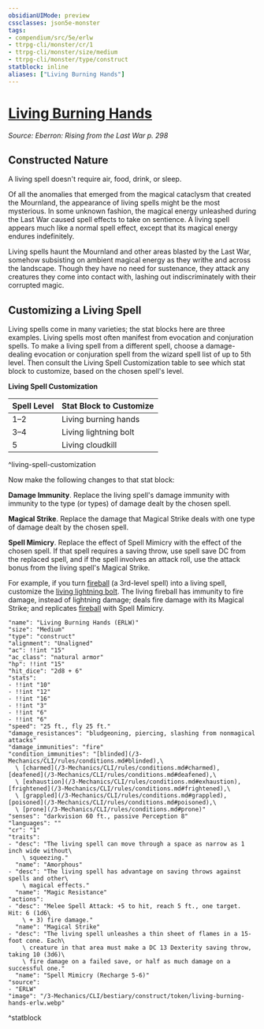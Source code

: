 ```yaml
---
obsidianUIMode: preview
cssclasses: json5e-monster
tags:
- compendium/src/5e/erlw
- ttrpg-cli/monster/cr/1
- ttrpg-cli/monster/size/medium
- ttrpg-cli/monster/type/construct
statblock: inline
aliases: ["Living Burning Hands"]
---
```

# [Living Burning Hands](3-Mechanics\CLI\bestiary\construct/living-burning-hands-erlw.md)
*Source: Eberron: Rising from the Last War p. 298*  

## Constructed Nature

A living spell doesn't require air, food, drink, or sleep.

Of all the anomalies that emerged from the magical cataclysm that created the Mournland, the appearance of living spells might be the most mysterious. In some unknown fashion, the magical energy unleashed during the Last War caused spell effects to take on sentience. A living spell appears much like a normal spell effect, except that its magical energy endures indefinitely.

Living spells haunt the Mournland and other areas blasted by the Last War, somehow subsisting on ambient magical energy as they writhe and across the landscape. Though they have no need for sustenance, they attack any creatures they come into contact with, lashing out indiscriminately with their corrupted magic.

## Customizing a Living Spell

Living spells come in many varieties; the stat blocks here are three examples. Living spells most often manifest from evocation and conjuration spells. To make a living spell from a different spell, choose a damage-dealing evocation or conjuration spell from the wizard spell list of up to 5th level. Then consult the Living Spell Customization table to see which stat block to customize, based on the chosen spell's level.

**Living Spell Customization**

| Spell Level | Stat Block to Customize |
|-------------|-------------------------|
| 1–2 | Living burning hands |
| 3–4 | Living lightning bolt |
| 5 | Living cloudkill |
^living-spell-customization

Now make the following changes to that stat block:

**Damage Immunity**. Replace the living spell's damage immunity with immunity to the type (or types) of damage dealt by the chosen spell.

**Magical Strike**. Replace the damage that Magical Strike deals with one type of damage dealt by the chosen spell.

**Spell Mimicry**. Replace the effect of Spell Mimicry with the effect of the chosen spell. If that spell requires a saving throw, use spell save DC from the replaced spell, and if the spell involves an attack roll, use the attack bonus from the living spell's Magical Strike.

For example, if you turn [fireball](/3-Mechanics/CLI/spells/fireball.md) (a 3rd-level spell) into a living spell, customize the [living lightning bolt](/3-Mechanics/CLI/bestiary/construct/living-lightning-bolt-erlw.md). The living fireball has immunity to fire damage, instead of lightning damage; deals fire damage with its Magical Strike; and replicates [fireball](/3-Mechanics/CLI/spells/fireball.md) with Spell Mimicry.

```statblock
"name": "Living Burning Hands (ERLW)"
"size": "Medium"
"type": "construct"
"alignment": "Unaligned"
"ac": !!int "15"
"ac_class": "natural armor"
"hp": !!int "15"
"hit_dice": "2d8 + 6"
"stats":
- !!int "10"
- !!int "12"
- !!int "16"
- !!int "3"
- !!int "6"
- !!int "6"
"speed": "25 ft., fly 25 ft."
"damage_resistances": "bludgeoning, piercing, slashing from nonmagical attacks"
"damage_immunities": "fire"
"condition_immunities": "[blinded](/3-Mechanics/CLI/rules/conditions.md#blinded),\
  \ [charmed](/3-Mechanics/CLI/rules/conditions.md#charmed), [deafened](/3-Mechanics/CLI/rules/conditions.md#deafened),\
  \ [exhaustion](/3-Mechanics/CLI/rules/conditions.md#exhaustion), [frightened](/3-Mechanics/CLI/rules/conditions.md#frightened),\
  \ [grappled](/3-Mechanics/CLI/rules/conditions.md#grappled), [poisoned](/3-Mechanics/CLI/rules/conditions.md#poisoned),\
  \ [prone](/3-Mechanics/CLI/rules/conditions.md#prone)"
"senses": "darkvision 60 ft., passive Perception 8"
"languages": ""
"cr": "1"
"traits":
- "desc": "The living spell can move through a space as narrow as 1 inch wide without\
    \ squeezing."
  "name": "Amorphous"
- "desc": "The living spell has advantage on saving throws against spells and other\
    \ magical effects."
  "name": "Magic Resistance"
"actions":
- "desc": "Melee Spell Attack: +5 to hit, reach 5 ft., one target. Hit: 6 (1d6\
    \ + 3) fire damage."
  "name": "Magical Strike"
- "desc": "The living spell unleashes a thin sheet of flames in a 15-foot cone. Each\
    \ creature in that area must make a DC 13 Dexterity saving throw, taking 10 (3d6)\
    \ fire damage on a failed save, or half as much damage on a successful one."
  "name": "Spell Mimicry (Recharge 5-6)"
"source":
- "ERLW"
"image": "/3-Mechanics/CLI/bestiary/construct/token/living-burning-hands-erlw.webp"
```
^statblock